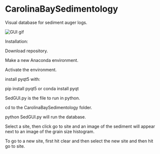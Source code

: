 # CarolinaBaySedimentology

Visual database for sediment auger logs.

![GUI gif](https://github.com/mlundine/CarolinaBaySedimentology/blob/main/SedGUI.gif)

Installation:

Download repository.

Make a new Anaconda environment.

Activate the environment.

install pyqt5 with:

pip install pyqt5 or conda install pyqt

SedGUI.py is the file to run in python.

cd to the CarolinaBaySedimentology folder.

python SedGUI.py will run the database.

Select a site, then click go to site and an image of the sediment will appear next to an image of the grain size histogram.

To go to a new site, first hit clear and then select the new site and then hit go to site.
